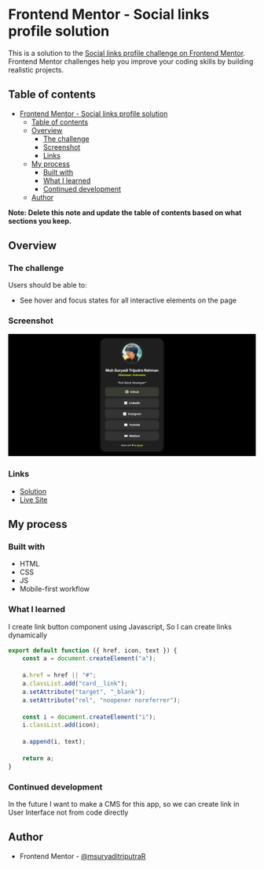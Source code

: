 # Frontend Mentor - Social links profile solution

This is a solution to the [Social links profile challenge on Frontend Mentor](https://www.frontendmentor.io/challenges/social-links-profile-UG32l9m6dQ). Frontend Mentor challenges help you improve your coding skills by building realistic projects. 

## Table of contents

- [Frontend Mentor - Social links profile solution](#frontend-mentor---social-links-profile-solution)
  - [Table of contents](#table-of-contents)
  - [Overview](#overview)
    - [The challenge](#the-challenge)
    - [Screenshot](#screenshot)
    - [Links](#links)
  - [My process](#my-process)
    - [Built with](#built-with)
    - [What I learned](#what-i-learned)
    - [Continued development](#continued-development)
  - [Author](#author)

**Note: Delete this note and update the table of contents based on what sections you keep.**

## Overview

### The challenge

Users should be able to:

- See hover and focus states for all interactive elements on the page

### Screenshot

![](./screenshot.png)

### Links

- [Solution](https://github.com/msuryaditriputraR/Front-End-Mentor/tree/master/newbie/social-links-profile)
- [Live Site](https://msuryaditriputrar.github.io/Front-End-Mentor/newbie/social-links-profile)

## My process

### Built with

- HTML
- CSS 
- JS
- Mobile-first workflow

### What I learned

I create link button component using Javascript, So I can create links dynamically 

```js
export default function ({ href, icon, text }) {
    const a = document.createElement("a");

    a.href = href || "#";
    a.classList.add("card__link");
    a.setAttribute("target", "_blank");
    a.setAttribute("rel", "noopener noreferrer");

    const i = document.createElement("i");
    i.classList.add(icon);

    a.append(i, text);

    return a;
}
```

### Continued development

In the future I want to make a CMS for this app, so we can create link in User Interface not from code directly


## Author

- Frontend Mentor - [@msuryaditriputraR](https://www.frontendmentor.io/profile/msuryaditriputraR)

